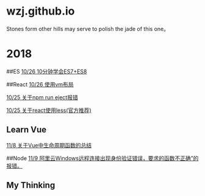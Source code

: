 # wzj.github.io
Stones form other hills may serve to polish the jade of this one。

# 2018
  ##ES
  [10/26  10分钟学会ES7+ES8](https://www.cnblogs.com/zhuanzhuanfe/p/7493433.html)
  
  ##React
[10/26  使用vm布局](https://github.com/gaohan1994/react-vw-layout)

[10/25  关于npm run eject报错](https://github.com/SkyWblack/wzj.github.io/issues/2)

[10/25  关于react使用less(官方推荐)](https://github.com/SkyWblack/wzj.github.io/issues/1)
  ## Learn Vue
[11/8  关于Vue中生命周期函数的总结](https://github.com/SkyWblack/wzj.github.io/issues/4)
  
  ##Node
 [11/9  阿里云Windows远程连接出现身份验证错误，要求的函数不正确”的报错。](https://blog.csdn.net/qq_23944441/article/details/80569778)
  ## My Thinking
 
